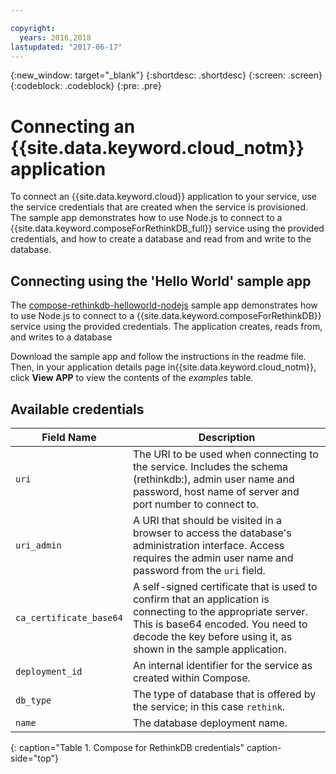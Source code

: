 ```yaml
---

copyright:
  years: 2016,2018
lastupdated: "2017-06-17"
---
```


{:new_window: target="_blank"}
{:shortdesc: .shortdesc}
{:screen: .screen}
{:codeblock: .codeblock}
{:pre: .pre}

# Connecting an {{site.data.keyword.cloud_notm}} application

To connect an {{site.data.keyword.cloud}} application to your service, use the service credentials that are created when the service is provisioned. The sample app demonstrates how to use Node.js to connect to a {{site.data.keyword.composeForRethinkDB_full}} service using the provided credentials, and how to create a database and read from and write to the database.

## Connecting using the 'Hello World' sample app

The [compose-rethinkdb-helloworld-nodejs](https://github.com/IBM-Bluemix/compose-rethinkdb-helloworld-nodejs) sample app demonstrates how to use Node.js to connect to a {{site.data.keyword.composeForRethinkDB}} service using the provided credentials. The application creates, reads from, and writes to a database

Download the sample app and follow the instructions in the readme file. Then, in your application details page in{{site.data.keyword.cloud_notm}}, click **View APP** to view the contents of the *examples* table.

## Available credentials

Field Name|Description
----------|-----------
`uri`|The URI to be used when connecting to the service. Includes the schema (rethinkdb:), admin user name and password, host name of server and port number to connect to.
`uri_admin`|A URI that should be visited in a browser to access the database's administration interface. Access requires the admin user name and password from the `uri` field.
`ca_certificate_base64`|A self-signed certificate that is used to confirm that an application is connecting to the appropriate server. This is base64 encoded. You need to decode the key before using it, as shown in the sample application.
`deployment_id`|An internal identifier for the service as created within Compose.
`db_type`|The type of database that is offered by the service; in this case `rethink`.
`name`|The database deployment name.
{: caption="Table 1. Compose for RethinkDB credentials" caption-side="top"}
